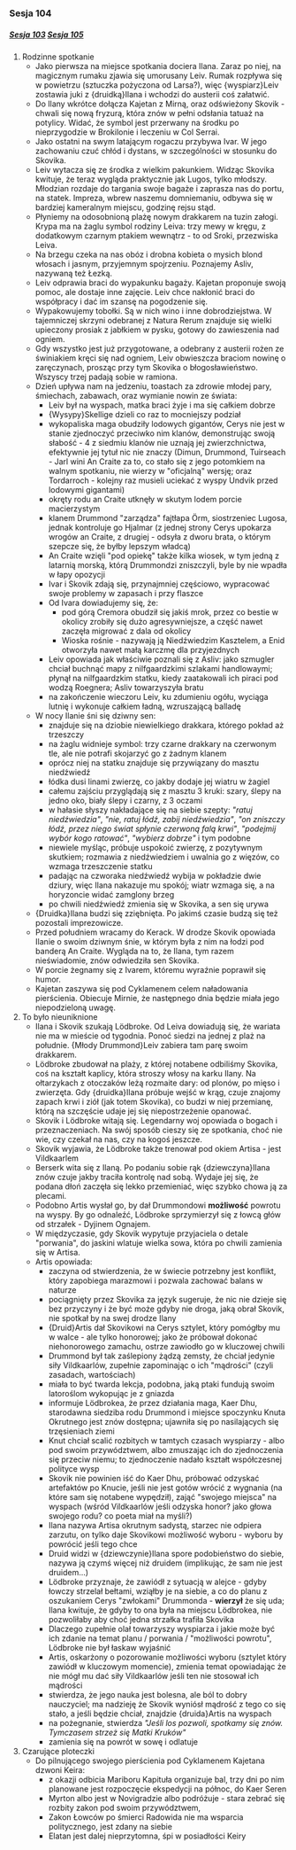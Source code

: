 ### Sesja 104
##### [Sesja 103](#sesja-103) [Sesja 105](#sesja-105)
1. Rodzinne spotkanie
    - Jako pierwsza na miejsce spotkania dociera Ilana. Zaraz po niej, na magicznym rumaku zjawia się umorusany Leiv. Rumak rozpływa się w powietrzu (sztuczka pożyczona od Larsa?), więc {wyspiarz}Leiv zostawia juki z {druidką}Ilana i wchodzi do austerii coś załatwić.
    - Do Ilany wkrótce dołącza Kajetan z Mirną, oraz odświeżony Skovik - chwali się nową fryzurą, która znów w pełni odsłania tatuaż na potylicy. Widać, że symbol jest przerwany na środku po nieprzygodzie w Brokilonie i leczeniu w Col Serrai.
    - Jako ostatni na swym latającym rogaczu przybywa Ivar. W jego zachowaniu czuć chłód i dystans, w szczególności w stosunku do Skovika. 
    - Leiv wytacza się ze środka z wielkim pakunkiem. Widząc Skovika kwituje, że teraz wygląda praktycznie jak Lugos, tylko młodszy. Młodzian rozdaje do targania swoje bagaże i zaprasza nas do portu, na statek. Impreza, wbrew naszemu domniemaniu, odbywa się w bardziej kameralnym miejscu, godzinę rejsu stąd.
    - Płyniemy na odosobnioną plażę nowym drakkarem na tuzin załogi. Krypa ma na żaglu symbol rodziny Leiva: trzy mewy w kręgu, z dodatkowym czarnym ptakiem wewnątrz - to od Sroki, przezwiska Leiva.
    - Na brzegu czeka na nas obóz i drobna kobieta o mysich blond włosach i jasnym, przyjemnym spojrzeniu. Poznajemy Asliv, nazywaną też Łezką.
    - Leiv odprawia braci do wypakunku bagaży. Kajetan proponuje swoją pomoc, ale dostaje inne zajęcie. Leiv chce nakłonić braci do współpracy i dać im szansę na pogodzenie się.
    - Wypakowujemy tobołki. Są w nich wino i inne dobrodziejstwa. W tajemniczej skrzyni odebranej z Natura Rerum znajduje się wielki upieczony prosiak z jabłkiem w pysku, gotowy do zawieszenia nad ogniem.
    - Gdy wszystko jest już przygotowane, a odebrany z austerii rożen ze świniakiem kręci się nad ogniem, Leiv obwieszcza braciom nowinę o zaręczynach, prosząc przy tym Skovika o błogosławieństwo. Wszyscy trzej padają sobie w ramiona.
    - Dzień upływa nam na jedzeniu, toastach za zdrowie młodej pary, śmiechach, zabawach, oraz wymianie nowin ze świata:
        - Leiv był na wyspach, matka braci żyje i ma się całkiem dobrze
        - {Wysypy}Skellige dzieli co raz to mocniejszy podział
        - wykopaliska maga obudziły lodowych gigantów, Cerys nie jest w stanie zjednoczyć przeciwko nim klanów, demonstrując swoją słabość - 4 z siedmiu klanów nie uznają jej zwierzchnictwa, efektywnie jej tytuł nic nie znaczy (Dimun, Drummond, Tuirseach - Jarl wini An Craite za to, co stało się z jego potomkiem na walnym spotkaniu, nie wierzy w "oficjalną" wersję; oraz Tordarroch - kolejny raz musieli uciekać z wyspy Undvik przed lodowymi gigantami)
        - okręty rodu an Craite utknęły w skutym lodem porcie macierzystym
        - klanem Drummond "zarządza" fajtłapa Örm, siostrzeniec Lugosa, jednak kontroluje go Hjalmar (z jednej strony Cerys upokarza wrogów an Craite, z drugiej - odsyła z dworu brata, o którym szepcze się, że byłby lepszym władcą)
        - An Craite wzięli "pod opiekę" także kilka wiosek, w tym jedną z latarnią morską, którą Drummondzi zniszczyli, byle by nie wpadła w łapy opozycji
        - Ivar i Skovik zdają się, przynajmniej częściowo, wypracować swoje problemy w zapasach i przy flaszce
        - Od Ivara dowiadujemy się, że:
            - pod górą Cremora obudził się jakiś mrok, przez co bestie w okolicy zrobiły się dużo agresywniejsze, a część nawet zaczęła migrować z dala od okolicy
            - Wioska rośnie - nazywają ją Niedźwiedzim Kasztelem, a Enid otworzyła nawet małą karczmę dla przyjezdnych
        - Leiv opowiada jak właściwie poznali się z Asliv: jako szmugler chciał buchnąć mapy z nilfgaardzkimi szlakami handlowaymi; płynął na nilfgaardzkim statku, kiedy zaatakowali ich piraci pod wodzą Roegnera; Asliv towarzyszyła bratu
        - na zakończenie wieczoru Leiv, ku zdumieniu ogółu, wyciąga lutnię i wykonuje całkiem ładną, wzruszającą balladę
    - W nocy Ilanie śni się dziwny sen:
        - znajduje się na dziobie niewielkiego drakkara, którego pokład aż trzeszczy
        - na żaglu widnieje symbol: trzy czarne drakkary na czerwonym tle, ale nie potrafi skojarzyć go z żadnym klanem
        - oprócz niej na statku znajduje się przywiązany do masztu niedźwiedź
        - łódka dusi linami zwierzę, co jakby dodaje jej wiatru w żagiel
        - całemu zajściu przyglądają się z masztu 3 kruki: szary, ślepy na jedno oko, biały ślepy i czarny, z 3 oczami
        - w hałasie słyszy nakładające się na siebie szepty: _"ratuj niedźwiedzia"_, _"nie, ratuj łódź, zabij niedźwiedzia"_, _"on zniszczy łódź, przez niego świat spłynie czerwoną falą krwi"_, _"podejmij wybór kogo ratować"_, _"wybierz dobrze"_ i tym podobne
        - niewiele myśląc, próbuje uspokoić zwierzę, z pozytywnym skutkiem; rozmawia z niedźwiedziem i uwalnia go z więzów, co wzmaga trzeszczenie statku
        - padając na czworaka niedźwiedź wybija w pokładzie dwie dziury, więc Ilana nakazuje mu spokój; wiatr wzmaga się, a na horyzoncie widać zamglony brzeg
        - po chwili niedźwiedź zmienia się w Skovika, a sen się urywa
    - {Druidka}Ilana budzi się zziębnięta. Po jakimś czasie budzą się też pozostali imprezowicze.
    - Przed południem wracamy do Kerack. W drodze Skovik opowiada Ilanie o swoim dziwnym śnie, w którym była z nim na łodzi pod banderą An Craite. Wygląda na to, że Ilana, tym razem nieświadomie, znów odwiedziła sen Skovika.
    - W porcie żegnamy się z Ivarem, któremu wyraźnie poprawił się humor.
    - Kajetan zaszywa się pod Cyklamenem celem naładowania pierścienia. Obiecuje Mirnie, że następnego dnia będzie miała jego niepodzieloną uwagę.
2. To było nieuniknione
    - Ilana i Skovik szukają Lödbroke. Od Leiva dowiadują się, że wariata nie ma w mieście od tygodnia. Ponoć siedzi na jednej z plaż na południe. {Młody Drummond}Leiv zabiera tam parę swoim drakkarem.
    - Lödbroke zbudował na plaży, z której notabene odbiliśmy Skovika, coś na kształt kaplicy, która stroszy włosy na karku Ilany. Na ołtarzykach z otoczaków leżą rozmaite dary: od plonów, po mięso i zwierzęta. Gdy {druidka}Ilana próbuje wejść w krąg, czuje znajomy zapach krwi i ziół (jak totem Skovika), co budzi w niej przemianę, którą na szczęście udaje jej się niepostrzeżenie opanować.
    - Skovik i Lödbroke witają się. Legendarny woj opowiada o bogach i przeznaczeniach. Na swój sposób cieszy się ze spotkania, choć nie wie, czy czekał na nas, czy na kogoś jeszcze.
    - Skovik wyjawia, że Lödbroke także trenował pod okiem Artisa - jest Vildkaarlem
    - Berserk wita się z Ilaną. Po podaniu sobie rąk {dziewczyna}Ilana znów czuje jakby traciła kontrolę nad sobą. Wydaje jej się, że podana dłoń zaczęła się lekko przemieniać, więc szybko chowa ją za plecami.
    - Podobno Artis wysłał go, by dał Drummondowi __możliwość__ powrotu na wyspy. By go odnaleźć, Lödbroke sprzymierzył się z łowcą głów od strzałek - Dyjinem Ognajem.
    - W międzyczasie, gdy Skovik wypytuje przyjaciela o detale "porwania", do jaskini wlatuje wielka sowa, która po chwili zamienia się w Artisa.
    - Artis opowiada:
        - zaczyna od stwierdzenia, że w świecie potrzebny jest konflikt, który zapobiega marazmowi i pozwala zachować balans w naturze
        - pociągnięty przez Skovika za język sugeruje, że nic nie dzieje się bez przyczyny i że być może gdyby nie droga, jaką obrał Skovik, nie spotkał by na swej drodze Ilany
        - {Druid}Artis dał Skovikowi na Cerys sztylet, który pomógłby mu w walce - ale tylko honorowej; jako że próbował dokonać niehonorowego zamachu, ostrze zawiodło go w kluczowej chwili
        - Drummond był tak zaślepiony żądzą zemsty, że chciał jedynie siły Vildkaarlów, zupełnie zapominając o ich "mądrości" (czyli zasadach, wartościach)
        - miała to być twarda lekcja, podobna, jaką ptaki fundują swoim latoroślom wykopując je z gniazda
        - informuje Lödbrokea, że przez działania maga, Kaer Dhu, starodawna siedziba rodu Drummond i miejsce spoczynku Knuta Okrutnego jest znów dostępna; ujawniła się po nasilających się trzęsieniach ziemi
        - Knut chciał scalić rozbitych w tamtych czasach wyspiarzy - albo pod swoim przywództwem, albo zmuszając ich do zjednoczenia się przeciw niemu; to zjednoczenie nadało kształt współczesnej polityce wysp
        - Skovik nie powinien iść do Kaer Dhu, próbować odzyskać artefaktów po Knucie, jeśli nie jest gotów wrócić z wygnania (na które sam się notabene wypędził), zająć "swojego miejsca" na wyspach (wśród Vildkaarlów jeśli odzyska honor? jako głowa swojego rodu? co poeta miał na myśli?)
        - Ilana nazywa Artisa okrutnym sadystą, starzec nie odpiera zarzutu, on tylko daje Skovikowi możliwość wyboru - wyboru by powrócić jeśli tego chce
        - Druid widzi w {dziewczynie}Ilana spore podobieństwo do siebie, nazywa ją czymś więcej niż druidem (implikując, że sam nie jest druidem...)
        - Lödbroke przyznaje, że zawiódł z sytuacją w alejce - gdyby łowczy strzelał bełtami, wziąłby je na siebie, a co do planu z oszukaniem Cerys "zwłokami" Drummonda - __wierzył__ że się uda; Ilana kwituje, że gdyby to ona była na miejscu Lödbrokea, nie pozwoliłaby aby choć jedna strzałka trafiła Skovika
        - Dlaczego zupełnie olał towarzyszy wyspiarza i jakie może być ich zdanie na temat planu / porwania / "możliwości powrotu", Lödbroke nie był łaskaw wyjaśnić
        - Artis, oskarżony o pozorowanie możliwości wyboru (sztylet który zawiódł w kluczowym momencie), zmienia temat opowiadając że nie mógł mu dać siły Vildkaarlów jeśli ten nie stosował ich mądrości
        - stwierdza, że jego nauka jest bolesna, ale ból to dobry nauczyciel; ma nadzieję że Skovik wyniósł mądrość z tego co się stało, a jeśli będzie chciał, znajdzie {druida}Artis na wyspach
        - na pożegnanie, stwierdza _"Jeśli los pozwoli, spotkamy się znów. Tymczasem strzeż się Matki Kruków"_
        - zamienia się na powrót w sowę i odlatuje
3. Czarujące ploteczki
    - Do pilnującego swojego pierścienia pod Cyklamenem Kajetana dzwoni Keira:
        - z okazji odbicia Mariboru Kapituła organizuje bal, trzy dni po nim planowane jest rozpoczęcie ekspedycji na północ, do Kaer Seren
        - Myrton albo jest w Novigradzie albo podróżuje - stara zebrać się rozbity zakon pod swoim przywództwem,
        - Zakon Łowców po śmierci Radowida nie ma wsparcia politycznego, jest zdany na siebie
        - Elatan jest dalej nieprzytomna, śpi w posiadłości Keiry